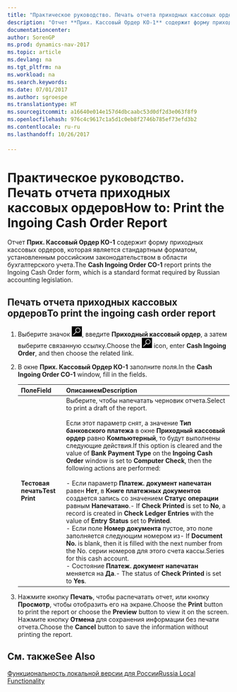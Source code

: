 ```yaml
---
title: "Практическое руководство. Печать отчета приходных кассовых ордеров"
description: "Отчет **Прих. Кассовый Ордер КО-1** содержит форму приходных кассовых ордеров, которая является стандартным форматом, установленным российским законодательством в области бухгалтерского учета."
documentationcenter: 
author: SorenGP
ms.prod: dynamics-nav-2017
ms.topic: article
ms.devlang: na
ms.tgt_pltfrm: na
ms.workload: na
ms.search.keywords: 
ms.date: 07/01/2017
ms.author: sgroespe
ms.translationtype: HT
ms.sourcegitcommit: a16640e014e157d4dbcaabc53d0df2d3e063f8f9
ms.openlocfilehash: 976c4c9617c1a5d1c0eb8f2746b785ef73efd3b2
ms.contentlocale: ru-ru
ms.lasthandoff: 10/26/2017

---
```

# <a name="how-to-print-the-ingoing-cash-order-report"></a><span data-ttu-id="9da7e-103">Практическое руководство. Печать отчета приходных кассовых ордеров</span><span class="sxs-lookup"><span data-stu-id="9da7e-103">How to: Print the Ingoing Cash Order Report</span></span>
<span data-ttu-id="9da7e-104">Отчет **Прих. Кассовый Ордер КО-1** содержит форму приходных кассовых ордеров, которая является стандартным форматом, установленным российским законодательством в области бухгалтерского учета.</span><span class="sxs-lookup"><span data-stu-id="9da7e-104">The **Cash Ingoing Order CO-1** report prints the Ingoing Cash Order form, which is a standard format required by Russian accounting legislation.</span></span>  

## <a name="to-print-the-ingoing-cash-order-report"></a><span data-ttu-id="9da7e-105">Печать отчета приходных кассовых ордеров</span><span class="sxs-lookup"><span data-stu-id="9da7e-105">To print the ingoing cash order report</span></span>  

1.  <span data-ttu-id="9da7e-106">Выберите значок ![Поиск страницы или отчета](../../media/ui-search/search_small.png "Значок поиска страницы или отчета"), введите **Приходный кассовый ордер**, а затем выберите связанную ссылку.</span><span class="sxs-lookup"><span data-stu-id="9da7e-106">Choose the ![Search for Page or Report](../../media/ui-search/search_small.png "Search for Page or Report icon") icon, enter **Cash Ingoing Order**, and then choose the related link.</span></span>  
2.  <span data-ttu-id="9da7e-107">В окне **Прих. Кассовый Ордер КО-1** заполните поля.</span><span class="sxs-lookup"><span data-stu-id="9da7e-107">In the **Cash Ingoing Order CO-1** window, fill in the fields.</span></span>  

    |<span data-ttu-id="9da7e-108">Поле</span><span class="sxs-lookup"><span data-stu-id="9da7e-108">Field</span></span>|<span data-ttu-id="9da7e-109">Описанием</span><span class="sxs-lookup"><span data-stu-id="9da7e-109">Description</span></span>|  
    |---------------------------------|---------------------------------------|  
    |<span data-ttu-id="9da7e-110">**Тестовая печать**</span><span class="sxs-lookup"><span data-stu-id="9da7e-110">**Test Print**</span></span>|<span data-ttu-id="9da7e-111">Выберите, чтобы напечатать черновик отчета.</span><span class="sxs-lookup"><span data-stu-id="9da7e-111">Select to print a draft of the report.</span></span><br /><br /> <span data-ttu-id="9da7e-112">Если этот параметр снят, а значение **Тип банковского платежа** в окне **Приходный кассовый ордер** равно **Компьютерный**, то будут выполнены следующие действия.</span><span class="sxs-lookup"><span data-stu-id="9da7e-112">If this option is cleared and the value of **Bank Payment Type** on the **Ingoing Cash Order** window is set to **Computer Check**, then the following actions are performed:</span></span><br /><br /> <span data-ttu-id="9da7e-113">-   Если параметр **Платеж. документ напечатан** равен **Нет**, в **Книге платежных документов** создается запись со значением **Статус операции** равным **Напечатано**.</span><span class="sxs-lookup"><span data-stu-id="9da7e-113">-   If **Check Printed** is set to **No**, a record is created in **Check Ledger Entries** with the value of **Entry Status** set to **Printed**.</span></span><br /><span data-ttu-id="9da7e-114">-   Если поле **Номер документа** пустое, это поле заполняется следующим номером из</span><span class="sxs-lookup"><span data-stu-id="9da7e-114">-   If **Document No.** is blank, then it is filled with the next number from the No.</span></span> <span data-ttu-id="9da7e-115">серии номеров для этого счета кассы.</span><span class="sxs-lookup"><span data-stu-id="9da7e-115">Series for this cash account.</span></span><br /><span data-ttu-id="9da7e-116">-   Состояние **Платеж. документ напечатан** меняется на **Да**.</span><span class="sxs-lookup"><span data-stu-id="9da7e-116">-   The status of **Check Printed** is set to **Yes**.</span></span>|  

3.  <span data-ttu-id="9da7e-117">Нажмите кнопку **Печать**, чтобы распечатать отчет, или кнопку **Просмотр**, чтобы отобразить его на экране.</span><span class="sxs-lookup"><span data-stu-id="9da7e-117">Choose the **Print** button to print the report or choose the **Preview** button to view it on the screen.</span></span> <span data-ttu-id="9da7e-118">Нажмите кнопку **Отмена** для сохранения информации без печати отчета.</span><span class="sxs-lookup"><span data-stu-id="9da7e-118">Choose the **Cancel** button to save the information without printing the report.</span></span>  

## <a name="see-also"></a><span data-ttu-id="9da7e-119">См. также</span><span class="sxs-lookup"><span data-stu-id="9da7e-119">See Also</span></span>
[<span data-ttu-id="9da7e-120">Функциональность локальной версии для России</span><span class="sxs-lookup"><span data-stu-id="9da7e-120">Russia Local Functionality</span></span>](russia-local-functionality.md)

